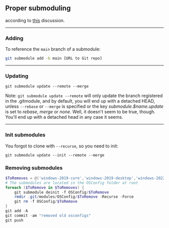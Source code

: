 ## Proper submoduling
according to [this](https://stackoverflow.com/questions/19619747/git-submodule-update-remote-vs-git-pull) discussion. 

----
### Adding
To reference the `main` branch of a submodule: 
```sh
git submodule add -b main [URL to Git repo]
```

----
### Updating
```
git submodule update --remote --merge
```
Note: `git submodule update --remote` will only update the branch registered in the .gitmodule, and by default, you will end up with a detached HEAD, unless `--rebase` or `--merge` is specified or the key *submodule.$name.update* is set to *rebase*, *merge* or *none*. Well, it doesn't seem to be true, though. You'll end up with a detached head in any case it seems. 

----
### Init submodules
You forgot to clone with `--recurse`, so you need to init:
```
git submodule update --init --remote --merge
```

### Removing submodules

```powershell
$ToRemoves = @('windows-2019-core','windows-2019-desktop','windows-2022-core','windows-2022-desktop')
# The submodules are located in the OSConfig folder at root
foreach ($ToRemove in $ToRemoves) {
    git submodule deinit -f OSConfig/$ToRemove
    rmdir .git/modules/OSConfig/$ToRemove -Recurse -Force
    git rm -f OSConfig/$ToRemove
}
git add -A
git commit -am "removed old osconfigs"
git push
```